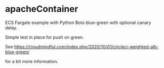# apacheContainer

ECS Fargate example with Python Boto blue-green with optional canary delay.

Simple test in place for push on green.

See 
https://cloudmindful.com/index.php/2020/10/01/circleci-weighted-alb-blue-green/

for a bit more information.